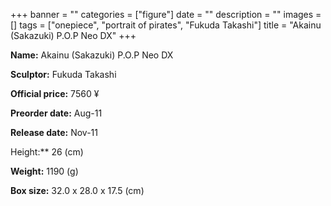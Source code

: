 +++
banner = ""
categories = ["figure"]
date = ""
description = ""
images = []
tags = ["onepiece", "portrait of pirates", "Fukuda Takashi"]
title = "Akainu (Sakazuki) P.O.P Neo DX"
+++

**Name:** Akainu (Sakazuki) P.O.P Neo DX

**Sculptor:** Fukuda Takashi

**Official price:** 7560 ¥

**Preorder date:** Aug-11

**Release date:** Nov-11

Height:** 26 (cm)

**Weight:** 1190 (g)

**Box size:** 32.0 x 28.0 x 17.5 (cm)
